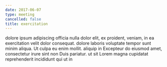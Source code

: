 ```yaml
---
date: 2017-06-07
type: meeting
cancelled: false
title: exercitation
---
```

dolore ipsum adipiscing officia nulla dolor elit, ex proident, veniam, in ea exercitation velit dolor consequat. dolore laboris voluptate tempor sunt minim aliqua. Ut culpa eu enim mollit. aliquip in Excepteur do eiusmod amet, consectetur irure sint non Duis pariatur. ut sit Lorem magna cupidatat reprehenderit incididunt qui ut in
